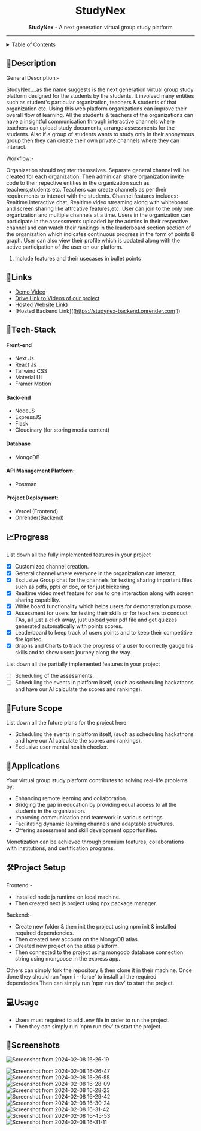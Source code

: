 <h1 align="center">
  
  <br>
  StudyNex
</h1>

<div align="center">
   <strong>StudyNex</strong> - A next generation virtual group study platform<br>

</div>
<hr>

<details>
<summary>Table of Contents</summary>

- [Description](#description)
- [Links](#links)
- [Tech Stack](#tech-stack)
- [Progress](#progress)
- [Future Scope](#future-scope)
- [Applications](#applications)
- [Project Setup](#project-setup)
- [Usage](#usage)

</details>

## 📝Description

General Description:- 

StudyNex....as the name suggests is the next generation virtual group study platform designed for the students by the students. It involved many entities such as student's particular organization, teachers & students of that organization etc. Using this web platform organizations can improve their overall flow of learning.
All the students & teachers of the organizations can have a insightful communication through interactive channels where teachers can upload study documents, arrange assessments for the students. Also if a group of students wants to study only in their anonymous group then they can create their own private channels where they can interact.

Workflow:-

Organization should register themselves.
Separate general channel will be created for each organization.
Then admin can share organization invite code to their repective entities in the organization such as teachers,students etc.
Teachers can create channels as per their requirements to interact with the students.
Channel features includes:- Realtime interactive chat, Realtime video streaming along with whiteboard and screen sharing like attrcative features,etc.
User can join to the only one organization and multiple channels at a time.
Users in the organization can participate in the assessments uploaded by the admins in their respective channel and can watch their rankings in the leaderboard section section of the organization which indicates continuous progress in the form of points & graph.
User can also view their profile which is updated along with the active participation of the user on our platform.

1. Include features and their usecases in bullet points
   

## 🔗Links

- [Demo Video](https://drive.google.com/file/d/124V86987H4GDjUDFO19R47xkGZFwROIy/view?usp=sharing)
- [Drive Link to Videos of our project](https://drive.google.com/drive/u/0/folders/19i1YtuBz9lga8as0H9QUNCLvsRvEXIkm)
- [Hosted Website Link](https://study-nex-frontend.vercel.app/))
- [Hosted Backend Link]((https://studynex-backend.onrender.com
))


## 🤖Tech-Stack

#### Front-end
- Next Js
- React Js
- Tailwind CSS
- Material UI
- Framer Motion

#### Back-end
- NodeJS
- ExpressJS
- Flask
- Cloudinary (for storing media content)

#### Database
- MongoDB

#### API Management Platform: 
- Postman

#### Project Deployment: 
- Vercel (Frontend)
- Onrender(Backend)


## 📈Progress

List down all the fully implemented features in your project

- [x] Customized channel creation. 
- [x] General channel where everyone in the organization can interact.
- [x] Exclusive Group chat for the channels for texting,sharing important files such as pdfs, ppts or doc, or for just bickering.
- [x] Realtime video meet feature for one to one interaction along with screen sharing capability.
- [x] White board functionality which helps users for demonstration purpose.
- [x] Assessment for users for testing their skills or for teachers to conduct TAs, all just a click away, just upload your pdf file and get quizzes generated automatically with points scores.
- [x] Leaderboard to keep track of users points and to keep their competitive fire ignited.
- [x] Graphs and Charts to track the progress of a user to correctly gauge his skills and to show users journey along the way.

List down all the partially implemented features in your project

- [ ] Scheduling of the assessments. 
- [ ] Scheduling the events in platform itself, (such as scheduling hackathons and have our AI calculate the scores and rankings).

## 🔮Future Scope

List down all the future plans for the project here

- Scheduling the events in platform itself, (such as scheduling hackathons and have our AI calculate the scores and rankings).
- Exclusive user mental health checker.

## 💸Applications

Your virtual group study platform contributes to solving real-life problems by:

- Enhancing remote learning and collaboration.
- Bridging the gap in education by providing equal access to all the students in the organization.
- Improving communication and teamwork in various settings.
- Facilitating dynamic learning channels and adaptable structures.
- Offering assessment and skill development opportunities.

Monetization can be achieved through premium features, collaborations with institutions, and certification programs.

## 🛠Project Setup

Frontend:-

- Installed node js runtime on local machine.
- Then created next js project using npx package manager.

Backend:-

- Create new folder & then init the project using npm init & installed required dependencies.
- Then created new account on the MongoDB atlas.
- Created new project on the atlas platform.
- Then connected to the project using mongodb database connection string using mongoose in the express app.

Others can simply fork the repository & then clone it in their machine. Once done they should run 'npm i --force'
to install all the required dependecies.Then can simply run 'npm run dev' to start the project.


## 💻Usage

- Users must required to add .env file in order to run the project. 
- Then they can simply run 'npm run dev' to start the project.


## 📱Screenshots

![Screenshot from 2024-02-08 16-26-19](https://github.com/COD-23/StudyNex---Frontend/assets/148361286/b2a59a9f-00c8-4c45-8e03-a7fa9d6697ff)

![Screenshot from 2024-02-08 16-26-47](https://github.com/COD-23/StudyNex---Frontend/assets/148361286/40e7b262-b962-48e1-8f34-23c97c10a3fd)
![Screenshot from 2024-02-08 16-26-55](https://github.com/COD-23/StudyNex---Frontend/assets/148361286/102eb068-246b-4264-9705-cb0c7c31bdda)
![Screenshot from 2024-02-08 16-28-09](https://github.com/COD-23/StudyNex---Frontend/assets/148361286/af85d18b-d036-40f7-acc6-1f8a8009ad0b)
![Screenshot from 2024-02-08 16-28-23](https://github.com/COD-23/StudyNex---Frontend/assets/148361286/7978c955-8d9f-4a6a-955f-da5b72ec09ff)
![Screenshot from 2024-02-08 16-29-42](https://github.com/COD-23/StudyNex---Frontend/assets/148361286/290710ae-dabb-4988-be35-69d8c3a69823)
![Screenshot from 2024-02-08 16-30-24](https://github.com/COD-23/StudyNex---Frontend/assets/148361286/fe39932b-028f-448f-9e2c-a97bb96c58c3)
![Screenshot from 2024-02-08 16-31-42](https://github.com/COD-23/StudyNex---Frontend/assets/148361286/b1a8612b-c871-4b55-8320-45e6543ef316)
![Screenshot from 2024-02-08 16-45-53](https://github.com/COD-23/StudyNex---Frontend/assets/148361286/a88ed121-1f75-4a9d-b885-6be3753c8d54)
![Screenshot from 2024-02-08 16-31-11](https://github.com/COD-23/StudyNex---Frontend/assets/148361286/82e3192e-0eeb-4a45-ae8c-8730581d5921)




